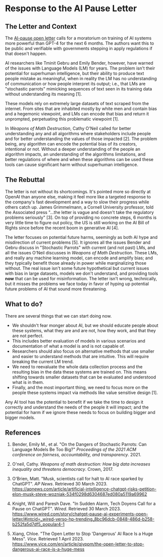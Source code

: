 # Response to the AI Pause Letter

## The Letter and Context

The [AI-pause open
letter](https://futureoflife.org/open-letter/pause-giant-ai-experiments/) calls
for a moratorium on training of AI systems more powerful than GPT-4 for the
next 6 months. The authors want this to be public and verifiable with
governments stepping in apply regulations if that doesn't happen.

AI researchers like Tminit Gebru and Emily Bender, however, have warned of the
issues with Language Models (LM) for years. The problem isn't their potential
for superhuman intelligence, but their ability to produce text people mistake
as meaningful, when in reality the LM has no understanding of communication or
how people interpret its output; i.e., that LMs are "stochastic parrots"
mimicking sequences of text seen in its training data without understanding its
meaning [1].

These models rely on extremely large datasets of text scraped from the
internet. From sites that are inhabited mostly by white men and contain bias
and a hegemonic viewpoint, and LMs can encode that bias and return it
unprompted, perpetuating this problematic viewpoint [1].

In *Weapons of Math Destruction*, Cathy O'Neil called for better understanding
any and all algorithms where stakeholders include people and for better
understanding the values of those impacted [2]. The problem being, any
algorithm can encode the potential bias of its creators, intentional or not.
Without a deeper understanding of the people an algorithm impacts, an
understanding of the algorithms limitations, and better regulations of where
and when these algorithms can be used these tools can cause significant harm
without superhuman intelligence.


## The Rebuttal

The letter is not without its shortcomings. It's pointed more so directly at
OpenAI than anyone else, making it feel more like a targeted response to the
company's fast development and a way to slow their progress while others catch
up. James Grimmelmann, a Cornell University professor, told the Associated
press "...the letter is vague and doesn't take the regulatory problems
seriously" [3]. On top of providing no concrete steps, 6 months is very little
time to figure out policy, the US is still working on the AI Bill of Rights
since before the recent boom in generative AI [4].

The letter focuses on potential future harms, seemingly as both AI hype and
misdirection of current problems [5]. It ignores all the issues Bender and
Gebru discuss in "Stochastic Parrots" with current (and not past) LMs, and all
the issues O'Neil discusses in *Weapons of Math Destruction*. These LMs, and
really any machine learning model, can encode and amplify bias; and they
typically benefit those already in power while marginalizing those without.
The real issue isn't some future hypothetical but current issues with bias in
large datasets, models we don't understand, and providing tools **now** that
can be used for misinformation. The letter isn't wrong, technically, but it
misses the problems we face today in favor of hyping up potential future
problems of AI that sound more threatening.


## What to do?

There are several things that we can start doing now.

- We shouldn't fear monger about AI, but we should educate people about these
  systems, what they are and are not, how they work, and that they are not
  perfect.
- This includes better evaluation of models in various scenarios and
  documentation of what a model is and is not capable of.
- Researchers should also focus on alternative methods that use smaller and
  easier to understand methods that are intuitive. This will require breaking
  the current LM trend.
- We need to reevaluate the whole data collection process and the resulting
  bias in the data these systems are trained on. This means shifting
  towards smaller datasets that can be evaluated and understood what is in
  them.
- Finally, and the most important thing, we need to focus more on the people
  these systems impact via methods like value sensitive design [1].

Any AI tool has the potential to benefit if we take the time to design it
correctly and understand the needs of the people it will impact; and the
potential for harm if we ignore these needs to focus on building bigger and
bigger models.


## References

1. Bender, Emily M., et al. "On the Dangers of Stochastic Parrots: Can Language
   Models Be Too Big?" *Proceedings of the 2021 ACM conference on fairness,
   accountability, and transparency*. 2021.

2. O'neil, Cathy. *Weapons of math destruction: How big data increases
   inequality and threatens democracy*. Crown, 2017.

3. O'Brien, Matt. "Musk, scientists call for halt to AI race sparked by
   ChatGPT". *AP News*. Retrieved 30 March 2023.
   <https://apnews.com/article/artificial-intelligence-chatgpt-risks-petition-elon-musk-steve-wozniak-534f0298d6304687ed080a5119a69962>

4. Knight, Will and Paresh Dave. "In Sudden Alarm, Tech Doyens Call for a Pause
   on ChatGPT". *Wired*. Retrieved 30 March 2023.
   <https://www.wired.com/story/chatgpt-pause-ai-experiments-open-letter/#intcid=_wired-verso-hp-trending_8bc96dcb-0848-486d-b258-b252fa5d7df5_popular4-1>

5. Xiang, Chloe. "The Open Letter to Stop 'Dangerous' AI Race Is a Huge Mess".
   *Vice*. Retrieved 1 April 2023.
   <https://www.vice.com/en/article/qjvppm/the-open-letter-to-stop-dangerous-ai-race-is-a-huge-mess>
